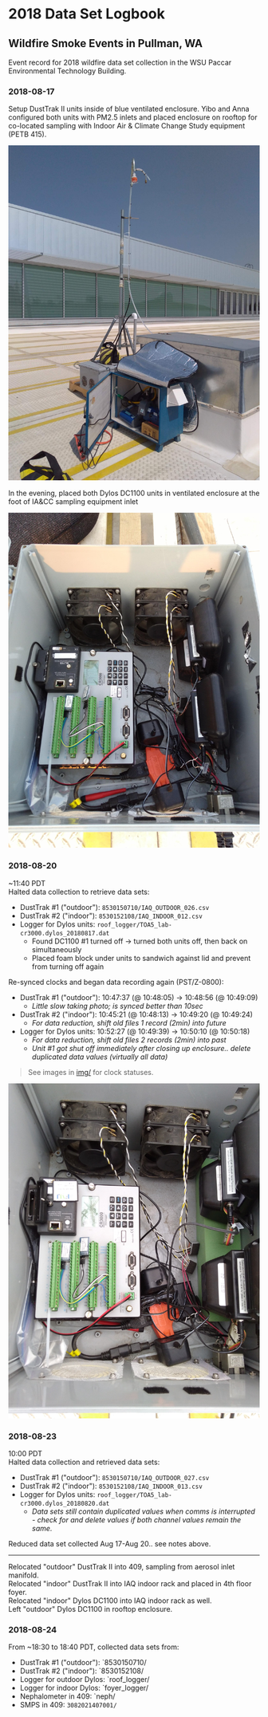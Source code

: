 # 2018 Data Set Logbook

## Wildfire Smoke Events in Pullman, WA

Event record for 2018 wildfire data set collection in the WSU Paccar 
Environmental Technology Building.


### 2018-08-17

Setup DustTrak II units inside of blue ventilated enclosure. Yibo and Anna
configured both units with PM2.5 inlets and placed enclosure on rooftop for
co-located sampling with Indoor Air & Climate Change Study equipment (PETB 415).

![Picture of sampling inlets](img/IMG_20180821_132620.jpg)

In the evening, placed both Dylos DC1100 units in ventilated enclosure at the
foot of IA&CC sampling equipment inlet

![Picture of Dylos unit enclosure](img/IMG_20180817_190506.jpg)


### 2018-08-20

~11:40 PDT  
Halted data collection to retrieve data sets:
  * DustTrak #1 ("outdoor"): `8530150710/IAQ_OUTDOOR_026.csv`
  * DustTrak #2 ("indoor"): `8530152108/IAQ_INDOOR_012.csv`
  * Logger for Dylos units: `roof_logger/TOA5_lab-cr3000.dylos_20180817.dat`
    * Found DC1100 #1 turned off &rarr; turned both units off, then back on
      simultaneously
    * Placed foam block under units to sandwich against lid and prevent from
      turning off again

Re-synced clocks and began data recording again (PST/Z-0800):
  * DustTrak #1 ("outdoor"): 10:47:37 (@ 10:48:05) &rarr; 10:48:56 (@ 10:49:09)
    * *Little slow taking photo; is synced better than 10sec*
  * DustTrak #2 ("indoor"): 10:45:21 (@ 10:48:13) &rarr; 10:49:20 (@ 10:49:24)
    * *For data reduction, shift old files 1 record (2min) into future*
  * Logger for Dylos units: 10:52:27 (@ 10:49:39) &rarr; 10:50:10 (@ 10:50:18)
    * *For data reduction, shift old files 2 records (2min) into past*
    * *Unit #1 got shut off immediately after closing up enclosure.. delete
      duplicated data values (virtually all data)*

> See images in [img/](img/) for clock statuses.

![Photo of revised DC1100 enclosure](img/IMG_20180820_114723.jpg)

### 2018-08-23

10:00 PDT  
Halted data collection and retrieved data sets:
  * DustTrak #1 ("outdoor"): `8530150710/IAQ_OUTDOOR_027.csv`
  * DustTrak #2 ("indoor"): `8530152108/IAQ_INDOOR_013.csv`
  * Logger for Dylos units: `roof_logger/TOA5_lab-cr3000.dylos_20180820.dat`
    * *Data sets still contain duplicated values when comms is interrupted -
      check for and delete values if both channel values remain the same.*

Reduced data set collected Aug 17-Aug 20.. see notes above.

----

Relocated "outdoor" DustTrak II into 409, sampling from aerosol inlet manifold.  
Relocated "indoor" DustTrak II into IAQ indoor rack and placed in 4th floor foyer.  
Relocated "indoor" Dylos DC1100 into IAQ indoor rack as well.  
Left "outdoor" Dylos DC1100 in rooftop enclosure.


### 2018-08-24

From ~18:30 to 18:40 PDT, collected data sets from:
  * DustTrak #1 ("outdoor"): `8530150710/
  * DustTrak #2 ("indoor"): `8530152108/
  * Logger for outdoor Dylos: `roof_logger/
  * Logger for indoor Dylos: `foyer_logger/
  * Nephalometer in 409: `neph/
  * SMPS in 409: `3082021407001/`


